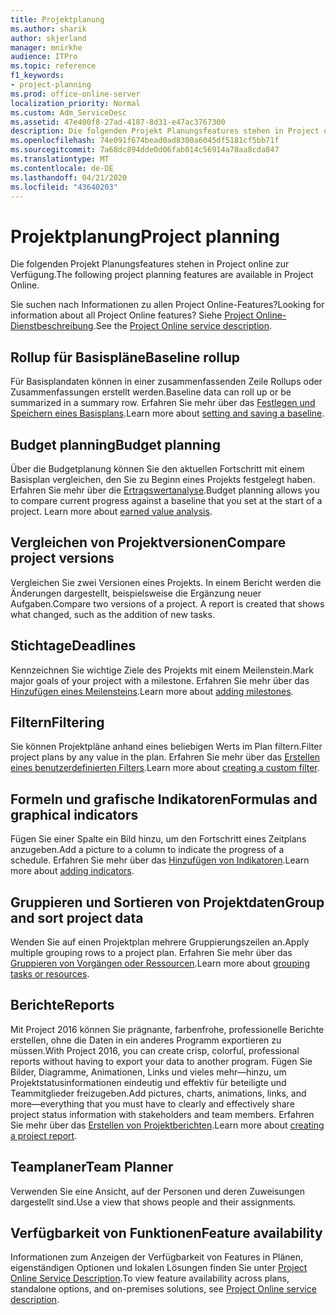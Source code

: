 ```yaml
---
title: Projektplanung
ms.author: sharik
author: skjerland
manager: mnirkhe
audience: ITPro
ms.topic: reference
f1_keywords:
- project-planning
ms.prod: office-online-server
localization_priority: Normal
ms.custom: Adm_ServiceDesc
ms.assetid: 47e400f8-27ad-4187-8d31-e47ac3767300
description: Die folgenden Projekt Planungsfeatures stehen in Project online zur Verfügung.
ms.openlocfilehash: 74e091f674bead0ad8300a6045df5181cf5bb71f
ms.sourcegitcommit: 7a68dc894dde0d06fab014c56914a78aa8cda847
ms.translationtype: MT
ms.contentlocale: de-DE
ms.lasthandoff: 04/21/2020
ms.locfileid: "43640203"
---
```

# <a name="project-planning"></a><span data-ttu-id="73a35-103">Projektplanung</span><span class="sxs-lookup"><span data-stu-id="73a35-103">Project planning</span></span>

<span data-ttu-id="73a35-104">Die folgenden Projekt Planungsfeatures stehen in Project online zur Verfügung.</span><span class="sxs-lookup"><span data-stu-id="73a35-104">The following project planning features are available in Project Online.</span></span>
  
<span data-ttu-id="73a35-105">Sie suchen nach Informationen zu allen Project Online-Features?</span><span class="sxs-lookup"><span data-stu-id="73a35-105">Looking for information about all Project Online features?</span></span> <span data-ttu-id="73a35-106">Siehe [Project Online-Dienstbeschreibung](project-online-service-description.md).</span><span class="sxs-lookup"><span data-stu-id="73a35-106">See the [Project Online service description](project-online-service-description.md).</span></span>
  
## <a name="baseline-rollup"></a><span data-ttu-id="73a35-107">Rollup für Basispläne</span><span class="sxs-lookup"><span data-stu-id="73a35-107">Baseline rollup</span></span>

<span data-ttu-id="73a35-108">Für Basisplandaten können in einer zusammenfassenden Zeile Rollups oder Zusammenfassungen erstellt werden.</span><span class="sxs-lookup"><span data-stu-id="73a35-108">Baseline data can roll up or be summarized in a summary row.</span></span> <span data-ttu-id="73a35-109">Erfahren Sie mehr über das [Festlegen und Speichern eines Basisplans](https://go.microsoft.com/fwlink/p/?LinkId=271346).</span><span class="sxs-lookup"><span data-stu-id="73a35-109">Learn more about [setting and saving a baseline](https://go.microsoft.com/fwlink/p/?LinkId=271346).</span></span>
  
## <a name="budget-planning"></a><span data-ttu-id="73a35-110">Budget planning</span><span class="sxs-lookup"><span data-stu-id="73a35-110">Budget planning</span></span>

<span data-ttu-id="73a35-p103">Über die Budgetplanung können Sie den aktuellen Fortschritt mit einem Basisplan vergleichen, den Sie zu Beginn eines Projekts festgelegt haben. Erfahren Sie mehr über die [Ertragswertanalyse](https://go.microsoft.com/fwlink/p/?LinkId=271336).</span><span class="sxs-lookup"><span data-stu-id="73a35-p103">Budget planning allows you to compare current progress against a baseline that you set at the start of a project. Learn more about [earned value analysis](https://go.microsoft.com/fwlink/p/?LinkId=271336).</span></span>
  
## <a name="compare-project-versions"></a><span data-ttu-id="73a35-113">Vergleichen von Projektversionen</span><span class="sxs-lookup"><span data-stu-id="73a35-113">Compare project versions</span></span>

<span data-ttu-id="73a35-p104">Vergleichen Sie zwei Versionen eines Projekts. In einem Bericht werden die Änderungen dargestellt, beispielsweise die Ergänzung neuer Aufgaben.</span><span class="sxs-lookup"><span data-stu-id="73a35-p104">Compare two versions of a project. A report is created that shows what changed, such as the addition of new tasks.</span></span>
  
## <a name="deadlines"></a><span data-ttu-id="73a35-116">Stichtage</span><span class="sxs-lookup"><span data-stu-id="73a35-116">Deadlines</span></span>

<span data-ttu-id="73a35-117">Kennzeichnen Sie wichtige Ziele des Projekts mit einem Meilenstein.</span><span class="sxs-lookup"><span data-stu-id="73a35-117">Mark major goals of your project with a milestone.</span></span> <span data-ttu-id="73a35-118">Erfahren Sie mehr über das [Hinzufügen eines Meilensteins](https://go.microsoft.com/fwlink/p/?LinkId=271339).</span><span class="sxs-lookup"><span data-stu-id="73a35-118">Learn more about [adding milestones](https://go.microsoft.com/fwlink/p/?LinkId=271339).</span></span>
  
## <a name="filtering"></a><span data-ttu-id="73a35-119">Filtern</span><span class="sxs-lookup"><span data-stu-id="73a35-119">Filtering</span></span>

<span data-ttu-id="73a35-120">Sie können Projektpläne anhand eines beliebigen Werts im Plan filtern.</span><span class="sxs-lookup"><span data-stu-id="73a35-120">Filter project plans by any value in the plan.</span></span> <span data-ttu-id="73a35-121">Erfahren Sie mehr über das [Erstellen eines benutzerdefinierten Filters](https://go.microsoft.com/fwlink/p/?LinkId=271341).</span><span class="sxs-lookup"><span data-stu-id="73a35-121">Learn more about [creating a custom filter](https://go.microsoft.com/fwlink/p/?LinkId=271341).</span></span>
  
## <a name="formulas-and-graphical-indicators"></a><span data-ttu-id="73a35-122">Formeln und grafische Indikatoren</span><span class="sxs-lookup"><span data-stu-id="73a35-122">Formulas and graphical indicators</span></span>

<span data-ttu-id="73a35-123">Fügen Sie einer Spalte ein Bild hinzu, um den Fortschritt eines Zeitplans anzugeben.</span><span class="sxs-lookup"><span data-stu-id="73a35-123">Add a picture to a column to indicate the progress of a schedule.</span></span> <span data-ttu-id="73a35-124">Erfahren Sie mehr über das [Hinzufügen von Indikatoren](https://go.microsoft.com/fwlink/p/?LinkId=271340).</span><span class="sxs-lookup"><span data-stu-id="73a35-124">Learn more about [adding indicators](https://go.microsoft.com/fwlink/p/?LinkId=271340).</span></span>
  
## <a name="group-and-sort-project-data"></a><span data-ttu-id="73a35-125">Gruppieren und Sortieren von Projektdaten</span><span class="sxs-lookup"><span data-stu-id="73a35-125">Group and sort project data</span></span>

<span data-ttu-id="73a35-126">Wenden Sie auf einen Projektplan mehrere Gruppierungszeilen an.</span><span class="sxs-lookup"><span data-stu-id="73a35-126">Apply multiple grouping rows to a project plan.</span></span> <span data-ttu-id="73a35-127">Erfahren Sie mehr über das [Gruppieren von Vorgängen oder Ressourcen](https://go.microsoft.com/fwlink/p/?LinkId=271326).</span><span class="sxs-lookup"><span data-stu-id="73a35-127">Learn more about [grouping tasks or resources](https://go.microsoft.com/fwlink/p/?LinkId=271326).</span></span>
  
## <a name="reports"></a><span data-ttu-id="73a35-128">Berichte</span><span class="sxs-lookup"><span data-stu-id="73a35-128">Reports</span></span>

<span data-ttu-id="73a35-129">Mit Project 2016 können Sie prägnante, farbenfrohe, professionelle Berichte erstellen, ohne die Daten in ein anderes Programm exportieren zu müssen.</span><span class="sxs-lookup"><span data-stu-id="73a35-129">With Project 2016, you can create crisp, colorful, professional reports without having to export your data to another program.</span></span> <span data-ttu-id="73a35-130">Fügen Sie Bilder, Diagramme, Animationen, Links und vieles mehr&mdash;hinzu, um Projektstatusinformationen eindeutig und effektiv für beteiligte und Teammitglieder freizugeben.</span><span class="sxs-lookup"><span data-stu-id="73a35-130">Add pictures, charts, animations, links, and more&mdash;everything that you must have to clearly and effectively share project status information with stakeholders and team members.</span></span> <span data-ttu-id="73a35-131">Erfahren Sie mehr über das [Erstellen von Projektberichten](https://go.microsoft.com/fwlink/p/?LinkId=271349).</span><span class="sxs-lookup"><span data-stu-id="73a35-131">Learn more about [creating a project report](https://go.microsoft.com/fwlink/p/?LinkId=271349).</span></span>
  
## <a name="team-planner"></a><span data-ttu-id="73a35-132">Teamplaner</span><span class="sxs-lookup"><span data-stu-id="73a35-132">Team Planner</span></span>

<span data-ttu-id="73a35-133">Verwenden Sie eine Ansicht, auf der Personen und deren Zuweisungen dargestellt sind.</span><span class="sxs-lookup"><span data-stu-id="73a35-133">Use a view that shows people and their assignments.</span></span> 
  
## <a name="feature-availability"></a><span data-ttu-id="73a35-134">Verfügbarkeit von Funktionen</span><span class="sxs-lookup"><span data-stu-id="73a35-134">Feature availability</span></span>

<span data-ttu-id="73a35-135">Informationen zum Anzeigen der Verfügbarkeit von Features in Plänen, eigenständigen Optionen und lokalen Lösungen finden Sie unter [Project Online Service Description](project-online-service-description.md).</span><span class="sxs-lookup"><span data-stu-id="73a35-135">To view feature availability across plans, standalone options, and on-premises solutions, see [Project Online service description](project-online-service-description.md).</span></span>
  